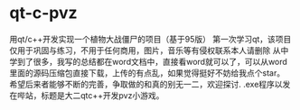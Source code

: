 # qt-c-pvz
 用qt/c++开发实现一个植物大战僵尸的项目（基于95版）
 第一次学习qt，该项目仅用于巩固与练习，不用于任何商用，图片，音乐等有侵权联系本人请删除
从中学到了很多，我写的总结都在word文档中，直接看word就可以了，可以从word里面的源码压缩包直接下载，上传的有点乱，如果觉得挺好不妨给我点个star。
希望后来者能够不断的完善，争取做的和真的别无一二，欢迎探讨.
.exe程序以发在哔站，标题是大二qtc++开发pvz小游戏。
